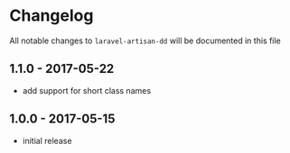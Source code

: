 # Changelog

All notable changes to `laravel-artisan-dd` will be documented in this file

## 1.1.0 - 2017-05-22

- add support for short class names

## 1.0.0 - 2017-05-15

- initial release
